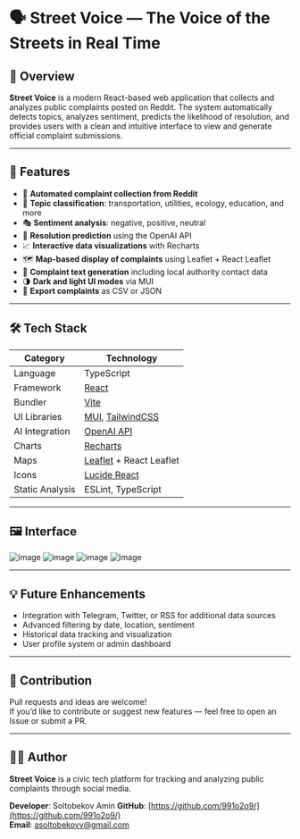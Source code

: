 # 🗣️ Street Voice — The Voice of the Streets in Real Time

## 📌 Overview

**Street Voice** is a modern React-based web application that collects and analyzes public complaints posted on Reddit. The system automatically detects topics, analyzes sentiment, predicts the likelihood of resolution, and provides users with a clean and intuitive interface to view and generate official complaint submissions.

---

## 🧠 Features

- 🔄 **Automated complaint collection from Reddit**
- 📂 **Topic classification**: transportation, utilities, ecology, education, and more
- 🎭 **Sentiment analysis**: negative, positive, neutral
- 🧠 **Resolution prediction** using the OpenAI API
- 📈 **Interactive data visualizations** with Recharts
- 🗺️ **Map-based display of complaints** using Leaflet + React Leaflet
- 🧾 **Complaint text generation** including local authority contact data
- 🌗 **Dark and light UI modes** via MUI
- 💾 **Export complaints** as CSV or JSON

---

## 🛠️ Tech Stack

| Category            | Technology                                       |
|---------------------|--------------------------------------------------|
| Language            | TypeScript                                       |
| Framework           | [React](https://react.dev/)                      |
| Bundler             | [Vite](https://vitejs.dev/)                      |
| UI Libraries        | [MUI](https://mui.com/), [TailwindCSS](https://tailwindcss.com/) |
| AI Integration      | [OpenAI API](https://platform.openai.com/)       |
| Charts              | [Recharts](https://recharts.org/)                |
| Maps                | [Leaflet](https://leafletjs.com/) + React Leaflet |
| Icons               | [Lucide React](https://lucide.dev/)              |
| Static Analysis     | ESLint, TypeScript                               |

---

## 🖼️ Interface

![image](https://github.com/user-attachments/assets/30206ebf-7d1f-4728-8e10-20a878cc44ee)
![image](https://github.com/user-attachments/assets/f410d3b3-210d-45d4-9a7c-59d08a6f4986)
![image](https://github.com/user-attachments/assets/19c68675-8aaf-4266-9c7b-ab90cd8e3f6c)
![image](https://github.com/user-attachments/assets/6d7fe9d4-bb19-4ca7-8c11-f28949bc9f44)

---

## 💡 Future Enhancements

- Integration with Telegram, Twitter, or RSS for additional data sources  
- Advanced filtering by date, location, sentiment  
- Historical data tracking and visualization  
- User profile system or admin dashboard

---

## 🤝 Contribution

Pull requests and ideas are welcome!  
If you’d like to contribute or suggest new features — feel free to open an Issue or submit a PR.

---

## 🧑‍💻 Author

**Street Voice** is a civic tech platform for tracking and analyzing public complaints through social media.  

**Developer**: Soltobekov Amin
**GitHub**: [https://github.com/991o2o9/](https://github.com/991o2o9/)  
**Email**: [asoltobekovv@gmail.com](mailto:asoltobekovv@gmail.com)
